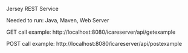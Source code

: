 Jersey REST Service

Needed to run: Java, Maven, Web Server

GET call example: http://localhost:8080/icareserver/api/getexample

POST call example: http://localhost:8080/icareserver/api/postexample





